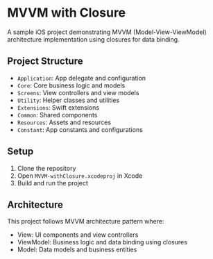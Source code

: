 # MVVM with Closure

A sample iOS project demonstrating MVVM (Model-View-ViewModel) architecture implementation using closures for data binding.

## Project Structure

- `Application`: App delegate and configuration
- `Core`: Core business logic and models
- `Screens`: View controllers and view models
- `Utility`: Helper classes and utilities
- `Extensions`: Swift extensions
- `Common`: Shared components
- `Resources`: Assets and resources
- `Constant`: App constants and configurations


## Setup

1. Clone the repository
2. Open `MVVM-withClosure.xcodeproj` in Xcode
3. Build and run the project

## Architecture

This project follows MVVM architecture pattern where:
- View: UI components and view controllers
- ViewModel: Business logic and data binding using closures
- Model: Data models and business entities

